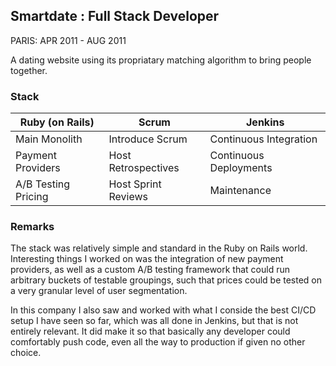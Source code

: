 ## Smartdate : Full Stack Developer

PARIS: APR 2011 - AUG 2011

A dating website using its propriatary matching algorithm to bring people
together.

### Stack

| Ruby (on Rails)     | Scrum               | Jenkins                |
|---------------------|---------------------|------------------------|
| Main Monolith       | Introduce Scrum     | Continuous Integration |
| Payment Providers   | Host Retrospectives | Continuous Deployments |
| A/B Testing Pricing | Host Sprint Reviews | Maintenance            |

### Remarks

The stack was relatively simple and standard in the Ruby on Rails world.
Interesting things I worked on was the integration of new payment providers,
as well as a custom A/B testing framework that could run arbitrary buckets
of testable groupings, such that prices could be tested on a very granular
level of user segmentation.

In this company I also saw and worked with what I conside the best CI/CD
setup I have seen so far, which was all done in Jenkins, but that is not
entirely relevant.
It did make it so that basically any developer could comfortably push code,
even all the way to production if given no other choice.